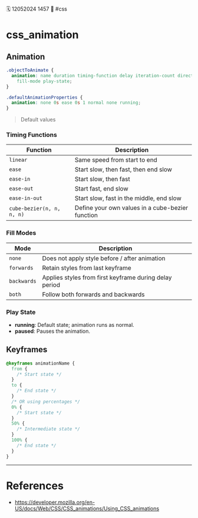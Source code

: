 🗓️ 12052024 1457
📎 #css

# css_animation

## Animation

```css
.objectToAnimate {
  animation: name duration timing-function delay iteration-count direction
    fill-mode play-state;
}
```

```css
.defaultAnimationProperties {
  animation: none 0s ease 0s 1 normal none running;
}
```

> Default values

### Timing Functions

| Function                  | Description                                      |
| ------------------------- | ------------------------------------------------ |
| `linear`                  | Same speed from start to end                     |
| `ease`                    | Start slow, then fast, then end slow             |
| `ease-in`                 | Start slow, then fast                            |
| `ease-out`                | Start fast, end slow                             |
| `ease-in-out`             | Start slow, fast in the middle, end slow         |
| `cube-bezier(n, n, n, n)` | Define your own values in a cube-bezier function |

### Fill Modes

| Mode        | Description                                            |
| ----------- | ------------------------------------------------------ |
| `none`      | Does not apply style before / after animation          |
| `forwards`  | Retain styles from last keyframe                       |
| `backwards` | Applies styles from first keyframe during delay period |
| `both`      | Follow both forwards and backwards                     |

### Play State

- **running**: Default state; animation runs as normal.
- **paused**: Pauses the animation.

## Keyframes

```css
@keyframes animationName {
  from {
    /* Start state */
  }
  to {
    /* End state */
  }
  /* OR using percentages */
  0% {
    /* Start state */
  }
  50% {
    /* Intermediate state */
  }
  100% {
    /* End state */
  }
}
```

---

# References

- https://developer.mozilla.org/en-US/docs/Web/CSS/CSS_animations/Using_CSS_animations
